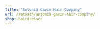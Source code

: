 ```yaml
---
title: "Antonia Gavin Hair Company"
url: /ratoath/antonia-gavin-hair-company/
shop: hairdresser
---
```

